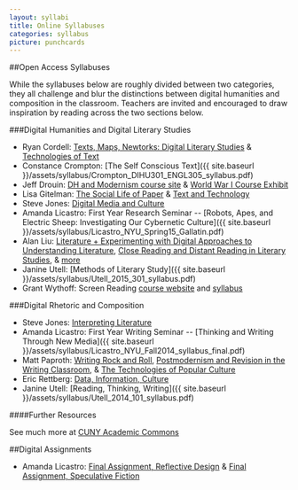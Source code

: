 ```yaml
---
layout: syllabi
title: Online Syllabuses
categories: syllabus
picture: punchcards
---
```


##Open Access Syllabuses <span class="arrowh2"></span>

While the syllabuses below are roughly divided between two categories, they all challenge and blur the distinctions between digital humanities and composition in the classroom. Teachers are invited and encouraged to draw inspiration by reading across the two sections below.

###Digital Humanities and Digital Literary Studies <span class="arrowh3"></span>

* Ryan Cordell: [Texts, Maps, Newtorks: Digital Literary Studies](http://f14tmn.ryancordell.org/) & [Technologies of Text](http://f14tot.ryancordell.org/)
* Constance Crompton: [The Self Conscious Text]({{ site.baseurl }}/assets/syllabus/Crompton_DIHU301_ENGL305_syllabus.pdf)
* Jeff Drouin: [DH and Modernism course site](http://modernist-magazines.org/) & [World War I Course Exhibit](http://courses.utulsa.edu/wwi/)
* Lisa Gitelman: [The Social Life of Paper](http://lisagitelman.org/paper.htm) & [Text and Technology](http://lisagitelman.org/text_and_technogy)
* Steve Jones: [Digital Media and Culture](http://stevenejones.org/teaching/english-415/)
* Amanda Licastro: First Year Research Seminar -- [Robots, Apes, and Electric Sheep: Investigating Our Cybernetic Culture]({{ site.baseurl }}/assets/syllabus/Licastro_NYU_Spring15_Gallatin.pdf)
* Alan Liu: [Literature + Experimenting with Digital Approaches to Understanding Literature](http://english149f2014.pbworks.com/w/page/85285771/FrontPage), [Close Reading and Distant Reading in Literary Studies](http://english197w2014.pbworks.com/w/page/71971382/FrontPage), & [more](http://liu.english.ucsb.edu/category/courses/undergrad-courses/)
* Janine Utell: [Methods of Literary Study]({{ site.baseurl }}/assets/syllabus/Utell_2015_301_syllabus.pdf)
* Grant Wythoff: Screen Reading [course website](http://wythoff.net/screenreading/) and [syllabus](https://github.com/gwijthoff/Screenreading/blob/master/screenreading_syllabus.md)

###Digital Rhetoric and Composition<span class="arrowh3"></span>

* Steve Jones: [Interpreting Literature](http://stevenejones.org/teaching/uclr-100/)
* Amanda Licastro: First Year Writing Seminar -- [Thinking and Writing Through New Media]({{ site.baseurl }}/assets/syllabus/Licastro_NYU_Fall2014_syllabus_final.pdf)
* Matt Paproth: [Writing Rock and Roll](http://www.mattpaproth.com/wp-content/uploads/2013/02/Writing-Rock-and-Roll-GT-Syllabus.pdf), [Postmodernism and Revision in the Writing Classroom](http://www.mattpaproth.com/wp-content/uploads/2013/02/Postmodern-Novel-and-Film-1102-Syllabus.pdf), & [The Technologies of Popular Culture](http://www.mattpaproth.com/wp-content/uploads/2013/02/ENG-1101-Syllabus-305.pdf)
* Eric Rettberg: [Data, Information, Culture](http://www.ericrettberg.com/datacult/syllabus/course-overview/)
* Janine Utell: [Reading, Thinking, Writing]({{ site.baseurl }}/assets/syllabus/Utell_2014_101_syllabus.pdf)

####Further Resources <span class="arrowh4"></span>

See much more at [CUNY Academic Commons](http://commons.gc.cuny.edu/wiki/index.php/DH_Programs_and_Syllabi)

##Digital Assignments <span class="arrowh2"></span>

* Amanda Licastro: [Final Assignment, Reflective Design](http://docs.google.com/viewer?url=https://github.com/axchristie/toolkit/blob/gh-pages/assets/docs/assignments/FinalAssignment_DesignFiction.doc?raw=true) &  [Final Assignment, Speculative Fiction](http://docs.google.com/viewer?url=https://github.com/axchristie/toolkit/blob/gh-pages/assets/docs/assignments/Final_Assignment_SpeculativeFiction.docx?raw=true)